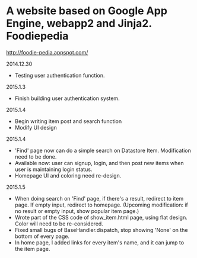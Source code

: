 A website based on Google App Engine, webapp2 and Jinja2.
Foodiepedia
===================
http://foodie-pedia.appspot.com/



2014.12.30
- Testing user authentication function.

2015.1.3
- Finish building user authentication system.

2015.1.4
- Begin writing item post and search function 
- Modify UI design

2015.1.4
- 'Find' page now can do a simple search on Datastore Item. Modification need to be done.
- Available now: user can signup, login, and then post new items when user is maintaining login status.
- Homepage UI and coloring need re-design.

2015.1.5
- When doing search on 'Find' page, if there's a result, redirect to item page. If empty input, redirect to homepage.
  (Upcoming modification: if no result or empty input, show popular item page.)
- Wrote part of the CSS code of show_item.html page, using flat design. Color will need to be re-considered.
- Fixed small bugs of BaseHandler.dispatch, stop showing 'None' on the bottom of every page.
- In home page, I added links for every item's name, and it can jump to the item page.


